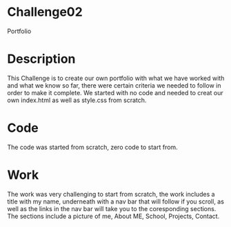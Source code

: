 # Challenge02
Portfolio
# Description
This Challenge is to create our own portfolio with what we have worked with and what we know so far, there were certain criteria we needed to follow in order to make it complete. We started with no code and needed to creat our own index.html as well as style.css from scratch.
# Code
The code was started from scratch, zero code to start from.
# Work
The work was very challenging to start from scratch, the work includes a title with my name, underneath with a nav bar that will follow if you scroll, as well as the links in the nav bar will take you to the coresponding sections. The sections include a picture of me, About ME, School, Projects, Contact.

